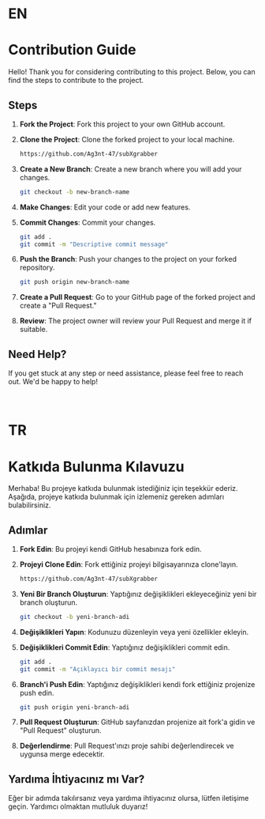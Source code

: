 # EN

# Contribution Guide

Hello! Thank you for considering contributing to this project. Below, you can find the steps to contribute to the project.

## Steps

1. **Fork the Project**: Fork this project to your own GitHub account.

2. **Clone the Project**: Clone the forked project to your local machine.

    ```bash
    https://github.com/Ag3nt-47/subXgrabber
    ```

3. **Create a New Branch**: Create a new branch where you will add your changes.

    ```bash
    git checkout -b new-branch-name
    ```

4. **Make Changes**: Edit your code or add new features.

5. **Commit Changes**: Commit your changes.

    ```bash
    git add .
    git commit -m "Descriptive commit message"
    ```

6. **Push the Branch**: Push your changes to the project on your forked repository.

    ```bash
    git push origin new-branch-name
    ```

7. **Create a Pull Request**: Go to your GitHub page of the forked project and create a "Pull Request."

8. **Review**: The project owner will review your Pull Request and merge it if suitable.

## Need Help?

If you get stuck at any step or need assistance, please feel free to reach out. We'd be happy to help!
<br/>
<br/>
<br/>
# TR
# Katkıda Bulunma Kılavuzu

Merhaba! Bu projeye katkıda bulunmak istediğiniz için teşekkür ederiz. Aşağıda, projeye katkıda bulunmak için izlemeniz gereken adımları bulabilirsiniz.

## Adımlar

1. **Fork Edin**: Bu projeyi kendi GitHub hesabınıza fork edin.

2. **Projeyi Clone Edin**: Fork ettiğiniz projeyi bilgisayarınıza clone'layın.

    ```bash
    https://github.com/Ag3nt-47/subXgrabber
    ```

3. **Yeni Bir Branch Oluşturun**: Yaptığınız değişiklikleri ekleyeceğiniz yeni bir branch oluşturun.

    ```bash
    git checkout -b yeni-branch-adi
    ```

4. **Değişiklikleri Yapın**: Kodunuzu düzenleyin veya yeni özellikler ekleyin.

5. **Değişiklikleri Commit Edin**: Yaptığınız değişiklikleri commit edin.

    ```bash
    git add .
    git commit -m "Açıklayıcı bir commit mesajı"
    ```

6. **Branch'i Push Edin**: Yaptığınız değişiklikleri kendi fork ettiğiniz projenize push edin.

    ```bash
    git push origin yeni-branch-adi
    ```

7. **Pull Request Oluşturun**: GitHub sayfanızdan projenize ait fork'a gidin ve "Pull Request" oluşturun.

8. **Değerlendirme**: Pull Request'ınızı proje sahibi değerlendirecek ve uygunsa merge edecektir.

## Yardıma İhtiyacınız mı Var?

Eğer bir adımda takılırsanız veya yardıma ihtiyacınız olursa, lütfen iletişime geçin. Yardımcı olmaktan mutluluk duyarız!
